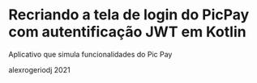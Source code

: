 # Recriando a tela de login do PicPay com autentificação JWT em Kotlin

Aplicativo que simula funcionalidades do Pic Pay

alexrogeriodj 2021